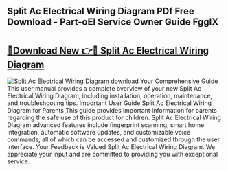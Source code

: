 ## Split Ac Electrical Wiring Diagram PDf Free Download - Part-oEl Service Owner Guide FggIX

# <h2><a href="http://dfljpp0.blite.top/?on=Split+Ac+Electrical+Wiring+Diagram">🔗Download New 👉🔴 Split Ac Electrical Wiring Diagram</a></h2>

[![Split Ac Electrical Wiring Diagram download](https://i.imgur.com/lujVjoI.png)](http://dfljpp0.blite.top/?on=Split+Ac+Electrical+Wiring+Diagram)
Your Comprehensive Guide This user manual provides a complete overview of your new Split Ac Electrical Wiring Diagram, including installation, operation, maintenance, and troubleshooting tips. Important User Guide Split Ac Electrical Wiring Diagram for Parents This guide provides important information for parents regarding the safe use of this product for children. Split Ac Electrical Wiring Diagram advanced features include fingerprint scanning, smart home integration, automatic software updates, and customizable voice commands, all of which can be accessed and customized through the user interface. Your Feedback is Valued Split Ac Electrical Wiring Diagram. We appreciate your input and are committed to providing you with exceptional service.
